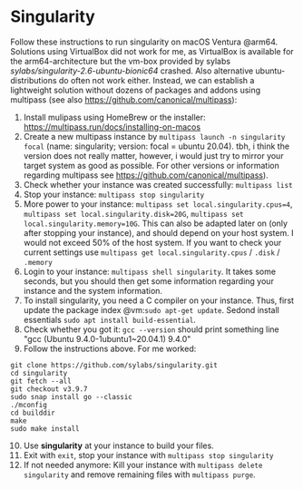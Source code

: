 # Singularity
Follow these instructions to run singularity on macOS Ventura @arm64. Solutions using VirtualBox did not work for me, as VirtualBox is available for the arm64-architecture but the vm-box provided by sylabs *sylabs/singularity-2.6-ubuntu-bionic64* crashed. Also alternative ubuntu-distributions do often not work either. Instead, we can establish a lightweight solution without dozens of packages and addons using multipass (see also https://github.com/canonical/multipass):

1. Install mulipass using HomeBrew or the installer: https://multipass.run/docs/installing-on-macos
2. Create a new multipass instance by `multipass launch -n singularity focal` (name: singularity; version: focal = ubuntu 20.04). tbh, i think the version does not really matter, however, i would just try to mirror your target system as good as possible. For other versions or information regarding multipass see https://github.com/canonical/multipass).
3. Check whether your instance was created successfully: `multipass list`
4. Stop your instance: `multipass stop singularity`
5. More power to your instance: `multipass set local.singularity.cpus=4`, `multipass set local.singularity.disk=20G`, `multipass set local.singularity.memory=10G`. This can also be adapted later on (only after stopping your instance), and should depend on your host system. I would not exceed 50% of the host system. If you want to check your current settings use `multipass get local.singularity.cpus` / `.disk` / `.memory`
6. Login to your instance: `multipass shell singularity`. It takes some seconds, but you should then get some information regarding your instance and the system information.
7. To install singularity, you need a C compiler on your instance. Thus, first update the package index @vm:`sudo apt-get update`. Sedond install essentials `sudo apt install build-essential`.
8. Check whether you got it: `gcc --version` should print something line "gcc (Ubuntu 9.4.0-1ubuntu1~20.04.1) 9.4.0"
9. Follow the instructions above. For me worked:
```shell
git clone https://github.com/sylabs/singularity.git
cd singularity
git fetch --all
git checkout v3.9.7
sudo snap install go --classic
./mconfig
cd builddir
make
sudo make install
```
10. Use **singularity** at your instance to build your files.
11. Exit with `exit`, stop your instance with `multipass stop singularity`
12. If not needed anymore: Kill your instance with `multipass delete singularity` and remove remaining files with `multipass purge`.
